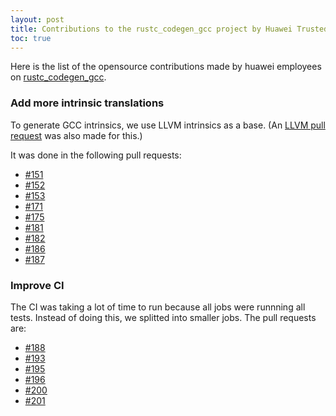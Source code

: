 ```yaml
---
layout: post
title: Contributions to the rustc_codegen_gcc project by Huawei Trusted Programming 
toc: true
---
```


Here is the list of the opensource contributions made by huawei employees on [rustc_codegen_gcc](https://github.com/rust-lang/rustc_codegen_gcc).

### Add more intrinsic translations

To generate GCC intrinsics, we use LLVM intrinsics as a base. (An [LLVM pull request](https://reviews.llvm.org/D127460) was also made for this.)

It was done in the following pull requests:

 * [#151](https://github.com/rust-lang/rustc_codegen_gcc/pull/151)
 * [#152](https://github.com/rust-lang/rustc_codegen_gcc/pull/152)
 * [#153](https://github.com/rust-lang/rustc_codegen_gcc/pull/153)
 * [#171](https://github.com/rust-lang/rustc_codegen_gcc/pull/171)
 * [#175](https://github.com/rust-lang/rustc_codegen_gcc/pull/175)
 * [#181](https://github.com/rust-lang/rustc_codegen_gcc/pull/181)
 * [#182](https://github.com/rust-lang/rustc_codegen_gcc/pull/182)
 * [#186](https://github.com/rust-lang/rustc_codegen_gcc/pull/186)
 * [#187](https://github.com/rust-lang/rustc_codegen_gcc/pull/187)

### Improve CI

The CI was taking a lot of time to run because all jobs were runnning all tests. Instead of doing this, we splitted into smaller jobs. The pull requests are:

 * [#188](https://github.com/rust-lang/rustc_codegen_gcc/pull/188)
 * [#193](https://github.com/rust-lang/rustc_codegen_gcc/pull/193)
 * [#195](https://github.com/rust-lang/rustc_codegen_gcc/pull/195)
 * [#196](https://github.com/rust-lang/rustc_codegen_gcc/pull/196)
 * [#200](https://github.com/rust-lang/rustc_codegen_gcc/pull/200)
 * [#201](https://github.com/rust-lang/rustc_codegen_gcc/pull/201)
